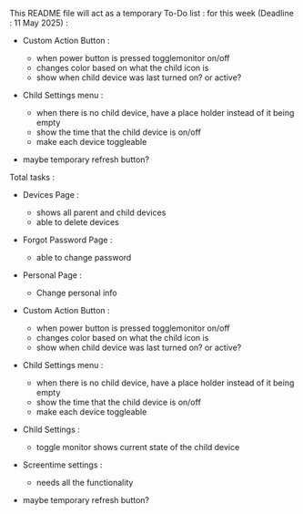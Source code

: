 This README file will act as a temporary To-Do list :
for this week (Deadline : 11 May 2025) :
- Custom Action Button :
    - when power button is pressed togglemonitor on/off
    - changes color based on what  the child icon is
    - show when child device was last turned on? or active?


- Child Settings menu :
    - when there is no child device, have a place holder instead of it being empty
    - show the time that the child device is on/off
    - make each device toggleable
  
- maybe temporary refresh button?


Total tasks :
- Devices Page : 
  - shows all parent and child devices
  - able to delete devices

- Forgot Password Page :
  - able to change password

- Personal Page :
  - Change personal info

- Custom Action Button :
  - when power button is pressed togglemonitor on/off
  - changes color based on what  the child icon is
  - show when child device was last turned on? or active?

- Child Settings menu :
  - when there is no child device, have a place holder instead of it being empty
  - show the time that the child device is on/off
  - make each device toggleable

- Child Settings :
  - toggle monitor shows current state of the child device
  
- Screentime settings : 
  - needs all the functionality
- maybe temporary refresh button?